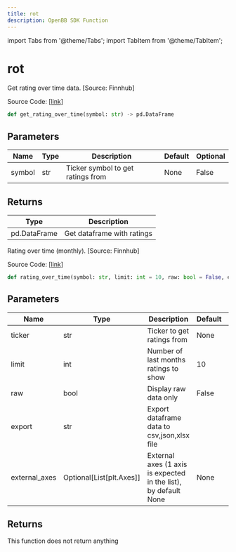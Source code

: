 ```yaml
---
title: rot
description: OpenBB SDK Function
---
```


import Tabs from '@theme/Tabs';
import TabItem from '@theme/TabItem';

# rot

<Tabs>
<TabItem value="model" label="Model" default>

Get rating over time data. [Source: Finnhub]

Source Code: [[link](https://github.com/OpenBB-finance/OpenBBTerminal/tree/main/openbb_terminal/stocks/due_diligence/finnhub_model.py#L17)]

```python
def get_rating_over_time(symbol: str) -> pd.DataFrame
```
## Parameters

| Name | Type | Description | Default | Optional |
| ---- | ---- | ----------- | ------- | -------- |
| symbol | str | Ticker symbol to get ratings from | None | False |

## Returns

| Type | Description |
| ---- | ----------- |
| pd.DataFrame | Get dataframe with ratings |



</TabItem>
<TabItem value="view" label="View">

Rating over time (monthly). [Source: Finnhub]

Source Code: [[link](https://github.com/OpenBB-finance/OpenBBTerminal/tree/main/openbb_terminal/stocks/due_diligence/finnhub_view.py#L75)]

```python
def rating_over_time(symbol: str, limit: int = 10, raw: bool = False, export: str = "", external_axes: Optional[List[matplotlib.axes._axes.Axes]] = None) -> None
```
## Parameters

| Name | Type | Description | Default | Optional |
| ---- | ---- | ----------- | ------- | -------- |
| ticker | str | Ticker to get ratings from | None | True |
| limit | int | Number of last months ratings to show | 10 | True |
| raw | bool | Display raw data only | False | True |
| export | str | Export dataframe data to csv,json,xlsx file |  | True |
| external_axes | Optional[List[plt.Axes]] | External axes (1 axis is expected in the list), by default None | None | True |

## Returns

This function does not return anything



</TabItem>
</Tabs>